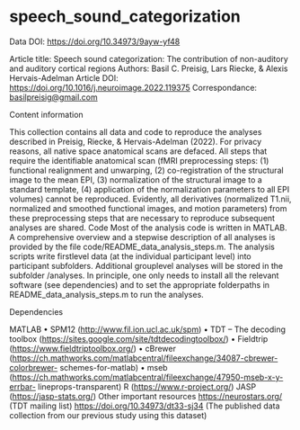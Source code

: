# speech_sound_categorization
Data DOI: https://doi.org/10.34973/9ayw-yf48

Article title: Speech sound categorization: The contribution of non-auditory and auditory cortical regions
Authors: Basil C. Preisig, Lars Riecke, & Alexis Hervais-Adelman
Article DOI: https://doi.org/10.1016/j.neuroimage.2022.119375
Correspondance: basilpreisig@gmail.com

Content information

This collection contains all data and code to reproduce the analyses described in Preisig, Riecke, &
Hervais-Adelman (2022). For privacy reasons, all native space anatomical scans are defaced. All steps
that require the identifiable anatomical scan (fMRI preprocessing steps: (1) functional realignment and
unwarping, (2) co-registration of the structural image to the mean EPI, (3) normalization of the
structural image to a standard template, (4) application of the normalization parameters to all EPI
volumes) cannot be reproduced. Evidently, all derivatives (normalized T1.nii, normalized and smoothed
functional images, and motion parameters) from these preprocessing steps that are necessary to
reproduce subsequent analyses are shared.
Code
Most of the analysis code is written in MATLAB. A comprehensive overview and a stepwise description
of all analyses is provided by the file code/README_data_analysis_steps.m. The analysis scripts write
firstlevel data (at the individual participant level) into participant subfolders. Additional grouplevel
analyses will be stored in the subfolder /analyses. In principle, one only needs to install all the relevant
software (see dependencies) and to set the appropriate folderpaths in README_data_analysis_steps.m
to run the analyses.

Dependencies

MATLAB
• SPM12 (http://www.fil.ion.ucl.ac.uk/spm)
• TDT – The decoding toolbox (https://sites.google.com/site/tdtdecodingtoolbox/)
• Fieldtrip (https://www.fieldtriptoolbox.org/)
• cBrewer (https://ch.mathworks.com/matlabcentral/fileexchange/34087-cbrewer-colorbrewer-
schemes-for-matlab)
• mseb (https://ch.mathworks.com/matlabcentral/fileexchange/47950-mseb-x-y-errbar-
lineprops-transparent)
R (https://www.r-project.org/)
JASP (https://jasp-stats.org/)
Other important resources
https://neurostars.org/ (TDT mailing list)
https://doi.org/10.34973/dt33-sj34 (The published data collection from our previous study using this
dataset)
